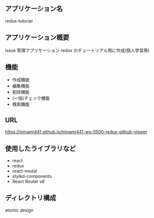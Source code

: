 ## アプリケーション名

redux-tutorial

## アプリケーション概要

issue 管理アプリケーション
redux のチュートリアル用に作成(個人学習用)

## 機能

- 作成機能
- 編集機能
- 削除機能
- (一括)チェック機能
- 検索機能

## URL

https://minami441.github.io/minami441-ws-0500-redux-github-viewer

## 使用したライブラリなど

- react
- redux
- react-modal
- styled-components
- React Router v6

## ディレクトリ構成

atomic design
